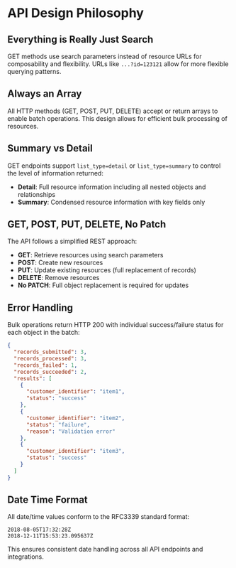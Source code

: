 # API Design Philosophy

## Everything is Really Just Search

GET methods use search parameters instead of resource URLs for composability and flexibility. URLs like `...?id=123121` allow for more flexible querying patterns.

## Always an Array

All HTTP methods (GET, POST, PUT, DELETE) accept or return arrays to enable batch operations. This design allows for efficient bulk processing of resources.

## Summary vs Detail

GET endpoints support `list_type=detail` or `list_type=summary` to control the level of information returned:

- **Detail**: Full resource information including all nested objects and relationships
- **Summary**: Condensed resource information with key fields only

## GET, POST, PUT, DELETE, No Patch

The API follows a simplified REST approach:

- **GET**: Retrieve resources using search parameters
- **POST**: Create new resources  
- **PUT**: Update existing resources (full replacement of records)
- **DELETE**: Remove resources
- **No PATCH**: Full object replacement is required for updates

## Error Handling

Bulk operations return HTTP 200 with individual success/failure status for each object in the batch:

```json
{
  "records_submitted": 3,
  "records_processed": 3, 
  "records_failed": 1,
  "records_succeeded": 2,
  "results": [
    {
      "customer_identifier": "item1",
      "status": "success"
    },
    {
      "customer_identifier": "item2", 
      "status": "failure",
      "reason": "Validation error"
    },
    {
      "customer_identifier": "item3",
      "status": "success"
    }
  ]
}
```

## Date Time Format

All date/time values conform to the RFC3339 standard format:

```
2018-08-05T17:32:28Z
2018-12-11T15:53:23.095637Z
```

This ensures consistent date handling across all API endpoints and integrations.